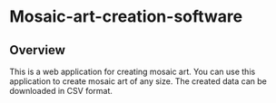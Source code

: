Mosaic-art-creation-software
====

## Overview

This is a web application for creating mosaic art. You can use this application to create mosaic art of any size. The created data can be downloaded in CSV format.
